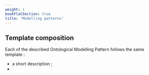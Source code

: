 ```yaml
---
weight: 1
bookFlatSection: true
title: "Modelling patterns"
---
```


## Template composition

Each of the described Ontological Modelling Pattern follows the same template :

+ a short description ;
+ 